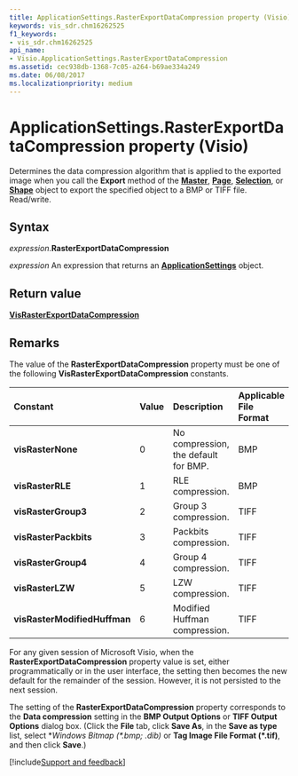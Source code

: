 ```yaml
---
title: ApplicationSettings.RasterExportDataCompression property (Visio)
keywords: vis_sdr.chm16262525
f1_keywords:
- vis_sdr.chm16262525
api_name:
- Visio.ApplicationSettings.RasterExportDataCompression
ms.assetid: cec938db-1368-7c05-a264-b69ae334a249
ms.date: 06/08/2017
ms.localizationpriority: medium
---
```



# ApplicationSettings.RasterExportDataCompression property (Visio)

Determines the data compression algorithm that is applied to the exported image when you call the **Export** method of the **[Master](Visio.Master.md)**, **[Page](Visio.Page.md)**, **[Selection](Visio.Selection.md)**, or **[Shape](Visio.Shape.md)** object to export the specified object to a BMP or TIFF file. Read/write.


## Syntax

_expression_.**RasterExportDataCompression**

 _expression_ An expression that returns an **[ApplicationSettings](Visio.ApplicationSettings.md)** object.


## Return value

 **[VisRasterExportDataCompression](Visio.VisRasterExportDataCompression.md)**


## Remarks

The value of the **RasterExportDataCompression** property must be one of the following **VisRasterExportDataCompression** constants.



|Constant|Value|Description|**Applicable File Format**|
|:-----|:-----|:-----|:-----|
| **visRasterNone**|0|No compression, the default for BMP.|BMP|
| **visRasterRLE**|1|RLE compression.|BMP|
| **visRasterGroup3**|2|Group 3 compression.|TIFF|
| **visRasterPackbits**|3|Packbits compression.|TIFF|
| **visRasterGroup4**|4|Group 4 compression.|TIFF|
| **visRasterLZW**|5|LZW compression.|TIFF|
| **visRasterModifiedHuffman**|6|Modified Huffman compression.|TIFF|

For any given session of Microsoft Visio, when the **RasterExportDataCompression** property value is set, either programmatically or in the user interface, the setting then becomes the new default for the remainder of the session. However, it is not persisted to the next session.

The setting of the **RasterExportDataCompression** property corresponds to the **Data compression** setting in the **BMP Output Options** or **TIFF Output Options** dialog box. (Click the **File** tab, click **Save As**, in the **Save as type** list, select **Windows Bitmap (*.bmp; *.dib)** or **Tag Image File Format (*.tif)**, and then click **Save**.)

[!include[Support and feedback](~/includes/feedback-boilerplate.md)]